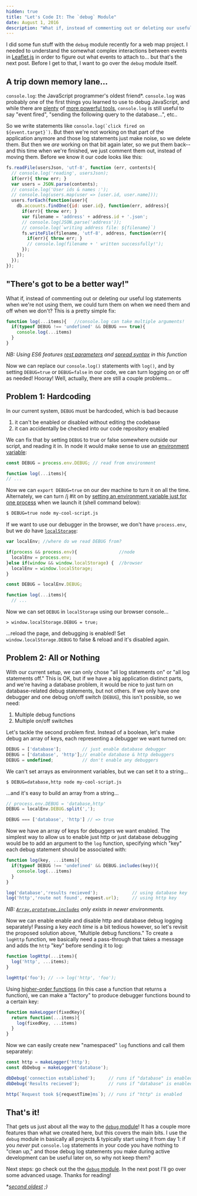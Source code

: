 ```yaml
---
hidden: true
title: "Let's Code It: The `debug` Module"
date: August 1, 2016
description: "What if, instead of commenting out or deleting our useful log statements when we're not using them, we could turn them on when we need them and off when we don't? The `debug` module lets us do that-- but how does it work? Let's find out!"
---
```


I did some fun stuff with the `debug` module recently for a web map project. I needed to understand the somewhat complex interactions between events in [Leaflet.js](http://leafletjs.com/) in order to figure out what events to attach to... but that's the next post. Before I get to that, I want to go over the `debug` module itself.

## A trip down memory lane...

`console.log`: the JavaScript programmer's oldest friend*. `console.log` was probably one of the first things you learned to use to debug JavaScript, and while there are [plenty](https://code.visualstudio.com/docs/runtimes/nodejs#_debugging-your-express-application) of [more powerful tools](https://developer.mozilla.org/en-US/docs/Tools/Debugger), `console.log` is still useful to say "event fired", "sending the following query to the database...", etc..

So we write statements like ``console.log(`click fired on ${event.target}`)``. But then we're not working on that part of the application anymore and those log statements just make noise, so we delete them. But then we *are* working on that bit again later, so we put them back-- and this time when we're finished, we just comment them out, instead of moving them. Before we know it our code looks like this:

```js
fs.readFile(usersJson, 'utf-8', function (err, contents){
  // console.log('reading', usersJson);
  if(err){ throw err; }
  var users = JSON.parse(contents);
  // console.log('User ids & names :');
  // console.log(users.map(user => [user.id, user.name]));
  users.forEach(function(user){
    db.accounts.findOne({id: user.id}, function(err, address){
      if(err){ throw err; }
      var filename = 'address' + address.id + '.json';
      // console.log(JSON.parse('address'));
      // console.log(`writing address file: ${filename}`)
      fs.writeFile(filename, 'utf-8', address, function(err){
        if(err){ throw err; }
        // console.log(filename + ' written successfully!');
      });
    });
  });
});
```

## "There's got to be a better way!"

What if, instead of commenting out or deleting our useful log statements when we're not using them, we could turn them on when we need them and off when we don't? This is a pretty simple fix:

```js
function log(...items){   //console.log can take multiple arguments!
  if(typeof DEBUG !== 'undefined' && DEBUG === true){
    console.log(...items)
  }
}
```
*NB: Using ES6 features [rest parameters](https://developer.mozilla.org/en-US/docs/Web/JavaScript/Reference/Functions/rest_parameters) and [spread syntax](https://developer.mozilla.org/en-US/docs/Web/JavaScript/Reference/Operators/Spread_operator) in this function*

Now we can replace our `console.log()` statements with `log()`, and by setting `DEBUG=true` or `DEBUG=false` in our code, we can turn logging on or off as needed! Hooray! Well, actually, there are still a couple problems...

## Problem 1: Hardcoding

In our current system, `DEBUG` must be hardcoded, which is bad because

1. it can't be enabled or disabled without editing the codebase
2. it can accidentally be checked into our code repository enabled

We can fix that by setting `DEBUG` to true or false somewhere outside our script, and reading it in. In node it would make sense to use an [environment variable](https://nodejs.org/api/process.html):

```js
const DEBUG = process.env.DEBUG; // read from environment

function log(...items){
// ...
```

Now we can `export DEBUG=true` on our dev machine to turn it on all the time. Alternately, we can turn /j #it on by [setting an environment variable just for one process](http://manpages.ubuntu.com/manpages/precise/en/man1/bash.1.html#contenttoc22) when we launch it (shell command below):
```sh
$ DEBUG=true node my-cool-script.js
```

If we want to use our debugger in the browser, we don't have `process.env`, but we *do* have [`localStorage`](https://developer.mozilla.org/en-US/docs/Web/API/Storage/LocalStorage):

```js
var localEnv; //where do we read DEBUG from?

if(process && process.env){                //node
  localEnv = process.env;
}else if(window && window.localStorage) {  //browser
  localEnv = window.localStorage;
}

const DEBUG = localEnv.DEBUG;

function log(...items){
  // ...
```

Now we can set `DEBUG` in `localStorage` using our browser console...

```
> window.localStorage.DEBUG = true;
```

...reload the page, and debugging is enabled! Set `window.localStorage.DEBUG` to false & reload and it's disabled again.

## Problem 2: All or Nothing

With our current setup, we can only chose "all log statements on" or "all log statements off." This is OK, but if we have a big application distinct parts, and we're having a database problem, it would be nice to just turn on database-related debug statements, but not others. If we only have one debugger and one debug on/off switch (`DEBUG`), this isn't possible, so we need:

1. Multiple debug functions
2. Multiple on/off switches

Let's tackle the second problem first. Instead of a boolean, let's make debug an array of keys, each representing a debugger we want turned on:

```js
DEBUG = ['database'];        // just enable database debugger
DEBUG = ['database', 'http'];// enable database & http debuggers
DEBUG = undefined;           // don't enable any debuggers
```

We can't set arrays as environment variables, but we can set it to a string...
```
$ DEBUG=database,http node my-cool-script.js
```

...and it's easy to build an array from a string...

```js
// process.env.DEBUG = 'database,http'
DEBUG = localEnv.DEBUG.split(',');

DEBUG === ['database', 'http'] // => true 
```

Now we have an array of keys for debuggers we want enabled. The simplest way to allow us to enable just http or just database debugging would be to add an argument to the `log` function, specifying which "key" each debug statement should be associated with:

```js
function log(key, ...items){
  if(typeof DEBUG !== 'undefined' && DEBUG.includes(key)){ 
    console.log(...items)
  }
}

log('database','results recieved');             // using database key
log('http','route not found', request.url);     // using http key
```
*NB: [`Array.prototype.includes`](http://kangax.github.io/compat-table/es2016plus/#test-Array.prototype.includes_Array.prototype.includes) only exists in newer environments.*

Now we can enable enable and disable http and database debug logging separately! Passing a key *each time* is a bit tedious however, so let's revisit the proposed solution above, "Multiple debug functions." To create a `logHttp` function, we basically need a pass-through that takes a message and adds the `http` "key" before sending it to log:

```js
function logHttp(...items){
  log('http', ...items);
}

logHttp('foo'); // --> log('http', 'foo');
```

Using [higher-order functions](https://strongloop.com/strongblog/higher-order-functions-in-es6easy-as-a-b-c/) (in this case a function that returns a function), we can make a "factory" to produce debugger functions bound to a certain key:

```js
function makeLogger(fixedKey){
  return function(...items){
    log(fixedKey, ...items)
  }
}
```

Now we can easily create new "namespaced" `log` functions and call them separately:

```js
const http = makeLogger('http');
const dbDebug = makeLogger('database');

dbDebug('connection established');     // runs if "database" is enabled
dbDebug('Results recieved');           // runs if "database" is enabled

http(`Request took ${requestTime}ms`); // runs if "http" is enabled 
``` 

## That's it!

That gets us just about all the way to the [`debug` module](https://github.com/visionmedia/debug)! It has a couple more features than what we created here, but this covers the main bits. I use the `debug` module in basically all projects & typically start using it from day 1: if you *never* put `console.log` statements in your code you have nothing to "clean up," and those debug log statements you make during active development can be useful later on, so why not keep them?

Next steps: go check out the the [`debug` module](https://github.com/visionmedia/debug). In the next post I'll go over some advanced usage. Thanks for reading!

\**[second oldest](https://developer.mozilla.org/en-US/docs/Web/API/Window/alert) ;)*